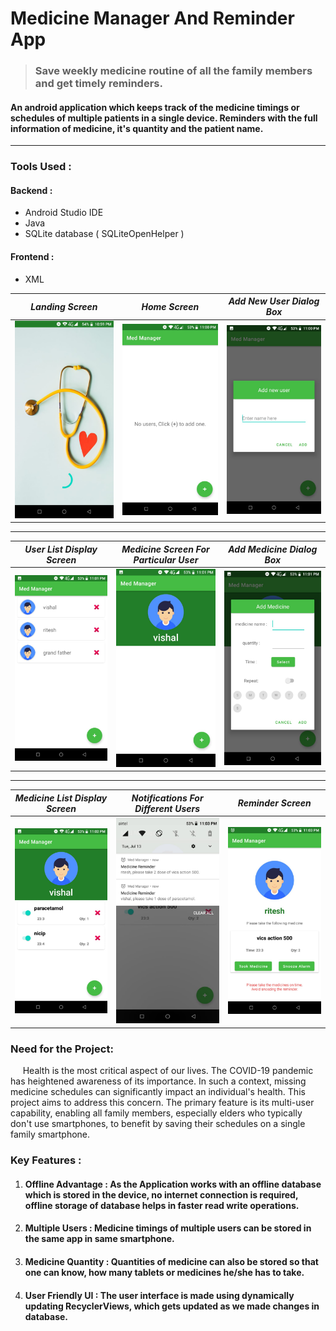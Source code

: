 # Medicine Manager And Reminder App
> ### Save weekly medicine routine of all the family members and get timely reminders. 
 #### An android application which keeps track of the medicine timings or schedules of multiple patients in a single device. Reminders with the full information of medicine, it's quantity and the patient name.
---
### Tools Used :
#### Backend :
  * Android Studio IDE
  * Java 
  * SQLite database ( SQLiteOpenHelper )
#### Frontend :
  * XML
  
  
  
| _Landing Screen_    |          _Home Screen_                     |               _Add New User Dialog Box_ |
|---------------------|--------------------------------------------|-----------------------------------------|
|<img src="https://github.com/LEGENDVISHAL/images/blob/main/medicine-manager/ss1.png" alt="home" width="300"/> | <img src="https://github.com/LEGENDVISHAL/images/blob/main/medicine-manager/ss2.png" alt="home" width="300"/> | <img src="https://github.com/LEGENDVISHAL/images/blob/main/medicine-manager/ss3.png" alt="home" width="300"/> |



---


| _User List Display Screen_ | _Medicine Screen For Particular User_ | _Add Medicine Dialog Box_ |
|----------------------------|---------------------------------------|---------------------------|
|<img src="https://github.com/LEGENDVISHAL/images/blob/main/medicine-manager/ss4.png" alt="home" width="300"/> | <img src="https://github.com/LEGENDVISHAL/images/blob/main/medicine-manager/ss5.png" alt="home" width="300"/>| <img src="https://github.com/LEGENDVISHAL/images/blob/main/medicine-manager/ss6.png" alt="home" width="300"/> |

---

| _Medicine List Display Screen_ | _Notifications For Different Users_ | _Reminder Screen_ |
|----------------------------|---------------------------------------|---------------------------|
|<img src="https://github.com/LEGENDVISHAL/images/blob/main/medicine-manager/ss7.png" alt="home" width="300"/> | <img src="https://github.com/LEGENDVISHAL/images/blob/main/medicine-manager/ss8.png" alt="home" width="300"/>| <img src="https://github.com/LEGENDVISHAL/images/blob/main/medicine-manager/ss9.png" alt="home" width="300"/> |



### Need for the Project:
&nbsp;&nbsp;&nbsp;&nbsp;
Health is the most critical aspect of our lives. The COVID-19 pandemic has heightened awareness of its importance. In such a context, missing medicine schedules can significantly impact an individual's health. This project aims to address this concern. The primary feature is its multi-user capability, enabling all family members, especially elders who typically don't use smartphones, to benefit by saving their schedules on a single family smartphone.





### Key Features :
1. #### **Offline Advantage** : As the Application works with an offline database which is stored in the device, no internet connection is required, offline storage of database helps in faster read write operations.
2. #### **Multiple Users** : Medicine timings of multiple users can be stored in the same app in same smartphone.
3. #### **Medicine Quantity** : Quantities of medicine can also be stored so that one can know, how many tablets or medicines he/she has to take.
4. #### **User Friendly UI** : The user interface is made using dynamically updating RecyclerViews, which gets updated as we made changes in database.
